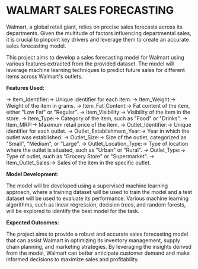 
# WALMART SALES FORECASTING
Walmart, a global retail giant, relies on precise sales forecasts across its departments. Given the multitude of factors influencing departmental sales, it is crucial to pinpoint key drivers and leverage them to create an accurate sales forecasting model.


This project aims to develop a sales forecasting model for Walmart using various features extracted from the provided dataset. The model will leverage machine learning techniques to predict future sales for different items across Walmart's outlets.

**Features Used:**

→ Item_Identifier:→ Unique identifier for each item.
→ Item_Weight:→ Weight of the item in grams.
→ Item_Fat_Content:→ Fat content of the item, either "Low Fat" or "Regular".
→ Item_Visibility:→ Visibility of the item in the store.
→ Item_Type:→ Category of the item, such as "Food" or "Drinks".
→ Item_MRP:→ Maximum retail price of the item.
→ Outlet_Identifier:→ Unique identifier for each outlet.
→ Outlet_Establishment_Year:→ Year in which the outlet was established.
→ Outlet_Size:→ Size of the outlet, categorized as "Small", "Medium", or "Large".
→ Outlet_Location_Type:→ Type of location where the outlet is situated, such as "Urban" or "Rural".
→ Outlet_Type:→ Type of outlet, such as "Grocery Store" or "Supermarket".
→ Item_Outlet_Sales:→ Sales of the item in the specific outlet.



**Model Development:**

The model will be developed using a supervised machine learning approach, where a training dataset will be used to train the model and a test dataset will be used to evaluate its performance. Various machine learning algorithms, such as linear regression, decision trees, and random forests, will be explored to identify the best model for the task.

**Expected Outcomes:**

The project aims to provide a robust and accurate sales forecasting model that can assist Walmart in optimizing its inventory management, supply chain planning, and marketing strategies. By leveraging the insights derived from the model, Walmart can better anticipate customer demand and make informed decisions to maximize sales and profitability.

